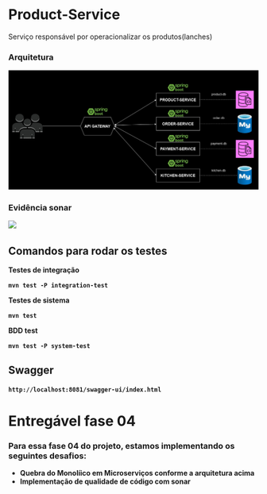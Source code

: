 # Product-Service
Serviço responsável por operacionalizar os produtos(lanches)


### Arquitetura
<img src="assets/arquiteturafase04.jpg">

### Evidência sonar
<img src="assets/sonar.PNG">

## Comandos para rodar os testes

<b>Testes de integração
```
mvn test -P integration-test
```
Testes de sistema
```
mvn test
```
<b>BDD test
```
mvn test -P system-test
```

## Swagger

```
http://localhost:8081/swagger-ui/index.html
```

# Entregável fase 04
### Para essa fase 04 do projeto, estamos implementando os seguintes desafios:
* Quebra do Monolíico em Microserviços conforme a arquitetura acima
* Implementação de qualidade de código com sonar

